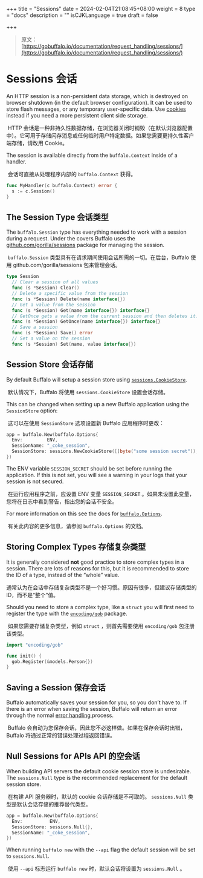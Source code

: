 +++
title = "Sessions"
date = 2024-02-04T21:08:45+08:00
weight = 8
type = "docs"
description = ""
isCJKLanguage = true
draft = false

+++

> 原文：[https://gobuffalo.io/documentation/request_handling/sessions/](https://gobuffalo.io/documentation/request_handling/sessions/)

# Sessions 会话 

An HTTP session is a non-persistent data storage, which is destroyed on browser shutdown (in the default browser configuration). It can be used to store flash messages, or any temporary user-specific data. Use [cookies](https://gobuffalo.io/documentation/request_handling/cookies) instead if you need a more persistent client side storage.

​	HTTP 会话是一种非持久性数据存储，在浏览器关闭时销毁（在默认浏览器配置中）。它可用于存储闪存消息或任何临时用户特定数据。如果您需要更持久性客户端存储，请改用 Cookie。

The session is available directly from the `buffalo.Context` inside of a handler.

​	会话可直接从处理程序内部的 `buffalo.Context` 获得。

```go
func MyHandler(c buffalo.Context) error {
  s := c.Session()
}
```

## The Session Type 会话类型 

The `buffalo.Session` type has everything needed to work with a session during a request. Under the covers Buffalo uses the [github.com/gorilla/sessions](http://www.gorillatoolkit.org/pkg/sessions) package for managing the session.

​	 `buffalo.Session` 类型具有在请求期间使用会话所需的一切。在后台，Buffalo 使用 github.com/gorilla/sessions 包来管理会话。

```go
type Session
  // Clear a session of all values
  func (s *Session) Clear()
  // Delete a specific value from the session
  func (s *Session) Delete(name interface{})
  // Get a value from the session
  func (s *Session) Get(name interface{}) interface{}
  // GetOnce gets a value from the current session and then deletes it.
  func (s *Session) GetOnce(name interface{}) interface{}
  // Save a session
  func (s *Session) Save() error
  // Set a value on the session
  func (s *Session) Set(name, value interface{})
```

## Session Store 会话存储 

By default Buffalo will setup a session store using [`sessions.CookieStore`](http://www.gorillatoolkit.org/pkg/sessions#CookieStore).

​	默认情况下，Buffalo 将使用 `sessions.CookieStore` 设置会话存储。

This can be changed when setting up a new Buffalo application using the `SessionStore` option:

​	这可以在使用 `SessionStore` 选项设置新 Buffalo 应用程序时更改：

```go
app = buffalo.New(buffalo.Options{
  Env:         ENV,
  SessionName: "_coke_session",
  SessionStore: sessions.NewCookieStore([]byte("some session secret")),
})
```

The ENV variable `SESSION_SECRET` should be set before running the application. If this is not set, you will see a warning in your logs that your session is not secured.

​	在运行应用程序之前，应设置 ENV 变量 `SESSION_SECRET` 。如果未设置此变量，您将在日志中看到警告，指出您的会话不安全。

For more information on this see the docs for [`buffalo.Options`](https://godoc.org/github.com/gobuffalo/buffalo#Options).

​	有关此内容的更多信息，请参阅 `buffalo.Options` 的文档。

## Storing Complex Types 存储复杂类型 

It is generally considered **not** good practice to store complex types in a session. There are lots of reasons for this, but it is recommended to store the ID of a type, instead of the “whole” value.

​	通常认为在会话中存储复杂类型不是一个好习惯。原因有很多，但建议存储类型的 ID，而不是“整个”值。

Should you need to store a complex type, like a `struct` you will first need to register the type with the [`encoding/gob`](https://golang.org/pkg/encoding/gob/) package.

​	如果您需要存储复杂类型，例如 `struct` ，则首先需要使用 `encoding/gob` 包注册该类型。

```go
import "encoding/gob"

func init() {
  gob.Register(&models.Person{})
}
```

## Saving a Session 保存会话 

Buffalo automatically saves your session for you, so you don’t have to. If there is an error when saving the session, Buffalo will return an error through the normal [error handling ](https://gobuffalo.io/documentation/request_handling/errors)process.

​	Buffalo 会自动为您保存会话，因此您不必这样做。如果在保存会话时出错，Buffalo 将通过正常的错误处理过程返回错误。

## Null Sessions for APIs API 的空会话 

When building API servers the default cookie session store is undesirable. The `sessions.Null` type is the recommended replacement for the default session store.

​	在构建 API 服务器时，默认的 cookie 会话存储是不可取的。 `sessions.Null` 类型是默认会话存储的推荐替代类型。

```go
app = buffalo.New(buffalo.Options{
  Env:          ENV,
  SessionStore: sessions.Null{},
  SessionName: "_coke_session",
})
```

When running `buffalo new` with the `--api` flag the default session will be set to `sessions.Null`.

​	使用 `--api` 标志运行 `buffalo new` 时，默认会话将设置为 `sessions.Null` 。